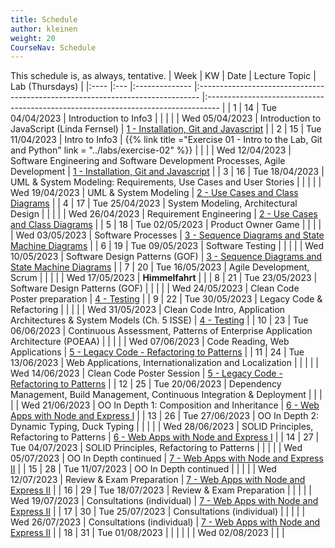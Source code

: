 ```yaml
---
title: Schedule
author: kleinen
weight: 20
CourseNav: Schedule
---
```


This schedule is, as always, tentative.
| Week | KW  | Date           | Lecture Topic                                                                  | Lab (Thursdays)                                                                   |
|:---- |:--- |:-------------- |:------------------------------------------------------------------------------ |:--------------------------------------------------------------------------------- |
| 1    | 14  | Tue 04/04/2023 | Introduction to Info3                                                          |                                                                                 |
|      |     | Wed 05/04/2023 | Introduction to JavaScript (Linda Fernsel)                                     | [1 - Installation, Git and Javascript](../labs/lab-01-startup)                    |
| 2    | 15  | Tue 11/04/2023 | Intro to Info3                                                                 | {{% link title ="Exercise 01 - Intro to the Lab, Git and Python" link = "../labs/exercise-02" %}}                                                                           |
|      |     | Wed 12/04/2023 | Software Engineering and Software Development Processes, Agile Development     | [1 - Installation, Git and Javascript](../labs/lab-01-startup)                    |
| 3    | 16  | Tue 18/04/2023 | UML & System Modeling: Requirements, Use Cases and User Stories                |                                                                                   |
|      |     | Wed 19/04/2023 | UML & System Modeling                                                          | [2 - Use Cases and Class Diagrams](../labs/lab-02-usecases-class)                 |
| 4    | 17  | Tue 25/04/2023 | System Modeling, Architectural Design                                          |                                                                                   |
|      |     | Wed 26/04/2023 | Requirement Engineering                                                        | [2 - Use Cases and Class Diagrams](../labs/lab-02-usecases-class)                 |
| 5    | 18  | Tue 02/05/2023 | Product Owner Game                                                             |                                                                                   |
|      |     | Wed 03/05/2023 | Software Processes                                                             | [3 - Sequence Diagrams and State Machine Diagrams](../labs/lab-03-sequence-state) |
| 6    | 19  | Tue 09/05/2023 | Software Testing                                                               |                                                                                   |
|      |     | Wed 10/05/2023 | Software Design Patterns (GOF)                                                 | [3 - Sequence Diagrams and State Machine Diagrams](../labs/lab-03-sequence-state) |
| 7    | 20  | Tue 16/05/2023 | Agile Development, Scrum                                                       |                                                                                   |
|      |     | Wed 17/05/2023 | **Himmelfahrt**                                                                |                                                                                   |
| 8    | 21  | Tue 23/05/2023 | Software Design Patterns (GOF)                                                 |                                                                                   |
|      |     | Wed 24/05/2023 | Clean Code Poster preparation                                                  | [4 - Testing](../labs/lab-04-testing)                                             |
| 9    | 22  | Tue 30/05/2023 | Legacy Code & Refactoring                                                      |                                                                                   |
|      |     | Wed 31/05/2023 | Clean Code Intro, Application Architectures &  System Models (Ch. 5 ISSE)      | [4 - Testing](../labs/lab-04-testing)                                             |
| 10   | 23  | Tue 06/06/2023 | Continuous Assessment, Patterns of Enterprise Application Architecture (POEAA) |                                                                                   |
|      |     | Wed 07/06/2023 | Code Reading, Web Applications                                                 | [5 - Legacy Code - Refactoring to Patterns](../labs/lab-05-legacy)                |
| 11   | 24  | Tue 13/06/2023 | Web Applications, Internationalization and Localization                        |                                                                                   |
|      |     | Wed 14/06/2023 | Clean Code Poster Session                                                      | [5 - Legacy Code - Refactoring to Patterns](../labs/lab-05-legacy)                |
| 12   | 25  | Tue 20/06/2023 | Dependency Management, Build Management, Continuous Integration & Deployment   |                                                                                   |
|      |     | Wed 21/06/2023 | OO In Depth 1: Composition and Inheritance                                     | [6 - Web Apps with Node and Express I](../labs/lab-06-express-1)                  |
| 13   | 26  | Tue 27/06/2023 | OO In Depth 2: Dynamic Typing, Duck Typing                                     |                                                                                   |
|      |     | Wed 28/06/2023 | SOLID Principles, Refactoring to Patterns                                      | [6 - Web Apps with Node and Express I](../labs/lab-06-express-1)                  |
| 14   | 27  | Tue 04/07/2023 | SOLID Principles, Refactoring to Patterns                                      |                                                                                   |
|      |     | Wed 05/07/2023 | OO In Depth continued                                                          | [7 - Web Apps with Node and Express II](../labs/lab-07-express-2)                 |
| 15   | 28  | Tue 11/07/2023 | OO In Depth continued                                                          |                                                                                   |
|      |     | Wed 12/07/2023 | Review & Exam Preparation                                                      | [7 - Web Apps with Node and Express II](../labs/lab-07-express-2)                 |
| 16   | 29  | Tue 18/07/2023 | Review & Exam Preparation                                                      |                                                                                   |
|      |     | Wed 19/07/2023 | Consultations (individual)                                                     | [7 - Web Apps with Node and Express II](../labs/lab-07-express-2)                 |
| 17   | 30  | Tue 25/07/2023 | Consultations (individual)                                                     |                                                                                   |
|      |     | Wed 26/07/2023 | Consultations (individual)                                                     | [7 - Web Apps with Node and Express II](../labs/lab-07-express-2)                 |
| 18   | 31  | Tue 01/08/2023 |                                                                                |                                                                                   |
|      |     | Wed 02/08/2023 |                                                                                |                                                                                   |
